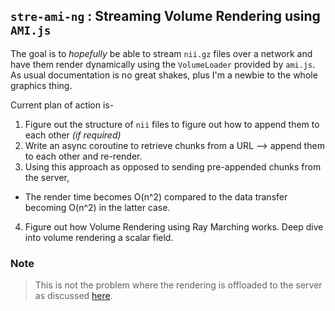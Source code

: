 ## `stre-ami-ng` : Streaming Volume Rendering using `AMI.js`

The goal is to *hopefully* be able to stream `nii.gz` files over a network and have them render dynamically using the `VolumeLoader` provided by `ami.js`. As usual documentation is no great shakes, plus I'm a newbie to the whole graphics thing.

Current plan of action is-
1. Figure out the structure of `nii` files to figure out how to  append them to each other *(if required)*
2. Write an async coroutine to retrieve chunks from a URL --> append them to each other and re-render.
3. Using this approach as opposed to sending pre-appended chunks from the server,
  - The render time becomes O(n^2) compared to the data transfer becoming O(n^2) in the latter case.
4. Figure out how Volume Rendering using Ray Marching works. Deep dive into volume rendering a scalar field.

### Note
> This is not the problem where the rendering is offloaded to the server as discussed [here](https://discourse.threejs.org/t/server-side-rendering-and-sending-data-to-the-client-as-jpeg-or-png-with-client-side-interaction-data/14512/12).

